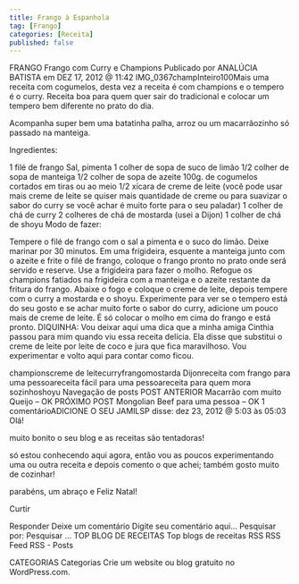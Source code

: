 ```yaml
---
title: Frango à Espanhola
tag: [Frango]
categories: [Receita]
published: false
---
```


FRANGO
Frango com Curry e Champions
Publicado por ANALÚCIA BATISTA em DEZ 17, 2012 @ 11:42
IMG_0367champInteiro100Mais uma receita com cogumelos, desta vez a receita é com champions e o tempero é o curry. Receita boa para quem quer sair do tradicional e colocar um tempero bem diferente no prato do dia.

Acompanha super bem uma batatinha palha, arroz ou um macarrãozinho só passado na manteiga.

Ingredientes:

1 filé de frango
Sal, pimenta
1 colher de sopa de suco de limão
1/2 colher de sopa de manteiga
1/2 colher de sopa de azeite
100g. de cogumelos cortados em tiras ou ao meio
1/2 xícara de creme de leite (você pode usar mais creme de leite se quiser mais quantidade de creme ou para suavizar o sabor do curry se você achar é muito forte para o seu paladar)
1 colher de chá de curry
2 colheres de chá de mostarda (usei a Dijon)
1 colher de chá de shoyu
Modo de fazer:

Tempere o filé de frango com o sal a pimenta e o suco do limão. Deixe marinar por 30 minutos.
Em uma frigideira, esquente a manteiga junto com o azeite e frite o filé de frango, coloque o frango pronto no prato onde será servido e reserve.
Use a frigideira para fazer o molho. Refogue os champions fatiados na frigideira com a manteiga e o azeite restante da fritura do frango.
Abaixe o fogo e coloque o creme de leite, depois tempere com o curry a mostarda e o shoyu.
Experimente para ver se o tempero está do seu gosto e se achar muito forte o sabor do curry, adicione um pouco mais de creme de leite.
É só colocar o molho em cima do frango e está pronto.
DIQUINHA: Vou deixar aqui uma dica que a minha amiga Cinthia passou para mim quando viu essa receita delícia. Ela disse que substitui o creme de leite por leite de coco e jura que fica maravilhoso. Vou experimentar e volto aqui para contar como ficou.

championscreme de leitecurryfrangomostarda Dijonreceita com frango para uma pessoareceita fácil para uma pessoareceita para quem mora sozinhoshoyu
Navegação de posts
POST ANTERIOR
Macarrão com muito Queijo – OK
PRÓXIMO POST
Mongolian Beef para uma pessoa – OK
1 comentárioADICIONE O SEU
JAMILSP disse:
dez 23, 2012 @ 5:03 às 05:03
Olá!

muito bonito o seu blog e as receitas são tentadoras!

só estou conhecendo aqui agora, então vou as poucos experimentando uma ou outra receita e depois comento o que achei; também gosto muito de cozinhar!

parabéns, um abraço e Feliz Natal!

Curtir

Responder
Deixe um comentário
Digite seu comentário aqui...
Pesquisar por:
Pesquisar …
TOP BLOG DE RECEITAS
Top blogs de receitas
RSS
RSS Feed RSS - Posts

CATEGORIAS
Categorias
Crie um website ou blog gratuito no WordPress.com.
